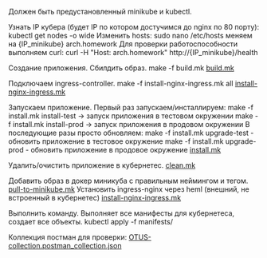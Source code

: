 Должен быть предустановленный minikube и kubectl.

Узнать IP кубера (будет IP по котором достучимся до nginx по 80 порту):
kubectl get nodes -o wide
Изменить hosts:
sudo nano /etc/hosts
меняем на {IP_minikube} arch.homework
Для проверки работоспособности выполняем curl:
curl -H "Host: arch.homework" http://{IP_minikube}/health

Создание приложения. Сбилдить образ.
make -f build.mk
[build.mk](build.mk)

Подключаем ingress-controller.
make -f install-nginx-ingress.mk all
[install-nginx-ingress.mk](install-nginx-ingress.mk)

Запускаем приложение.
Первый раз запускаем/инсталлируем:
make -f install.mk install-test -> запуск приложения в тестовом окружении
make -f install.mk install-prod -> запуск приложения в продовом окружении
В последующие разы просто обновляем:
make -f install.mk upgrade-test - обновить приложение в тестовое окружение
make -f install.mk upgrade-prod - обновить приложение в продовое окружение
[install.mk](install.mk)

Удалить/очистить приложение в кубернетес.
[clean.mk](clean.mk)

Добавить образ в докер миникуба с правильным неймингом и тегом.
[pull-to-minikube.mk](pull-to-minikube.mk)
Установить ingress-nginx через heml (внешний, не встроенный в кубернетес)
[install-nginx-ingress.mk](install-nginx-ingress.mk)

Выполнить команду. Выполняет все манифесты для кубернетеса, создает все объекты.
kubectl apply -f manifests/

Коллекция постман для проверки:
[OTUS-collection.postman_collection.json](postman/collection/OTUS-collection.postman_collection.json)